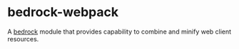 # bedrock-webpack

A [bedrock][] module that provides capability to combine and minify web client
resources.

[bedrock]: https://github.com/digitalbazaar/bedrock
[webpack]: https://webpack.js.org/
